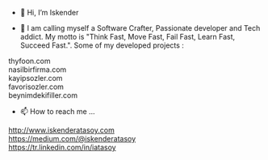 - 👋 Hi, I’m Iskender

- 👀 I am calling myself a Software Crafter, Passionate developer and Tech addict.
My motto is "Think Fast, Move Fast, Fail Fast, Learn Fast, Succeed Fast.".
Some of my developed projects :

thyfoon.com<br>
nasilbirfirma.com<br>
kayipsozler.com<br>
favorisozler.com<br>
beynimdekifiller.com<br>

- 📫 How to reach me ...

http://www.iskenderatasoy.com<br>
https://medium.com/@iskenderatasoy<br>
https://tr.linkedin.com/in/iatasoy<br>

<!---
iatasoy/iatasoy is a ✨ special ✨ repository because its `README.md` (this file) appears on your GitHub profile.
You can click the Preview link to take a look at your changes.
--->

